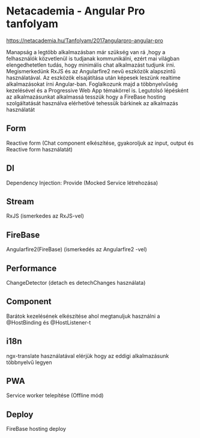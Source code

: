 ﻿
# Netacademia - Angular Pro tanfolyam 


https://netacademia.hu/Tanfolyam/2017angularpro-angular-pro


Manapság a legtöbb alkalmazásban már szükség van rá ,hogy a felhasználók közvetlenül is tudjanak kommunikálni, ezért mai világban elengedhetetlen tudás, hogy minimális chat alkalmazást tudjunk írni. Megismerkedünk RxJS és az Angularfire2 nevű eszközök alapszintű használatával. Az eszközök elsajátítása után képesek leszünk realtime alkalmazásokat írni Angular-ban.
Foglalkozunk majd a többnyelvűség kezelésével és a Progressive Web App témakörrel is.
Legutolsó lépésként az alkalmazásunkat alkalmassá tesszük hogy a FireBase hosting szolgáltatását használva elérhetővé tehessük bárkinek az alkalmazás használatát

##  Form
Reactive form (Chat component elkészítése, gyakoroljuk az input, output és Reactive form használatát)

## DI
Dependency Injection: Provide (Mocked Service létrehozása)

## Stream
RxJS (ismerkedes az RxJS-vel)

## FireBase
Angularfire2(FireBase) (ismerkedés az Angularfire2 -vel)

## Performance
ChangeDetector (detach es detechChanges használata)

## Component
Barátok kezelésének elkészítése ahol megtanuljuk használni a @HostBinding és @HostListener-t

## i18n
ngx-translate használatával elérjük hogy az eddigi alkalmazásunk többnyelvű legyen ​

## PWA
Service worker telepítése (Offline mód)

## Deploy
FireBase hosting deploy

